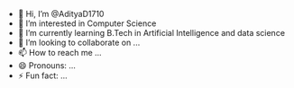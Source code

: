 - 👋 Hi, I’m @AdityaD1710
- 👀 I’m interested in Computer Science
- 🌱 I’m currently learning B.Tech in Artificial Intelligence and data science
- 💞️ I’m looking to collaborate on ...
- 📫 How to reach me ...
- 😄 Pronouns: ...
- ⚡ Fun fact: ...

<!---
AdityaD1710/AdityaD1710 is a ✨ special ✨ repository because its `README.md` (this file) appears on your GitHub profile.
You can click the Preview link to take a look at your changes.
--->
